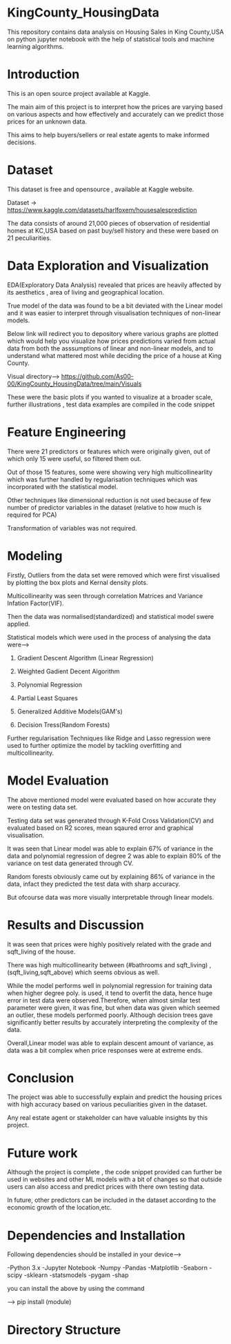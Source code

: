 # KingCounty_HousingData 
This repository contains data analysis on Housing Sales in King County,USA on python jupyter notebook with the help of statistical tools and machine learning algorithms.
# Introduction
This is an open source project available at Kaggle.

The main aim of this project is to interpret how the prices are varying based on various aspects and how effectively and accurately can we predict those prices for an unknown data.

This aims to help buyers/sellers or real estate agents to make informed decisions. 

# Dataset
This dataset is free and opensource , available at Kaggle website.

Dataset -> https://www.kaggle.com/datasets/harlfoxem/housesalesprediction

The data consists of around 21,000 pieces of observation of residential homes at KC,USA based on past buy/sell history and these were based on 21 peculiarities.

# Data Exploration and Visualization
EDA(Exploratory Data Analysis) revealed that prices are heavily affected by its aesthetics , area of living and geographical location.

True model of the data was found to be a bit deviated with the Linear model and it was easier to interpret through visualisation techniques of non-linear models.

Below link will redirect you to depository where various graphs are plotted which would help you visualize how prices predictions varied from actual data from both the asssumptions of linear and non-linear models, and to understand what mattered most while deciding the price of a house at King County.

Visual directory--> https://github.com/As00-00/KingCounty_HousingData/tree/main/Visuals

These were the basic plots if you wanted to visualize at a broader scale, further illustrations , test data examples are compiled in the code snippet

# Feature Engineering
There were 21 predictors or features which were originally given, out of which only 15 were useful, so filtered them out.

Out of those 15 features, some were showing very high multicollinearlity which was further handled by regularisation techniques which was incorporated with the statistical model.

Other techniques like dimensional reduction is not used because of few number of predictor variables in the dataset (relative to how much is required for PCA)

Transformation of variables was not required.

# Modeling
Firstly, Outliers from the data set were removed which were first visualised by plotting the box plots and Kernal density plots.

Multicollinearity was seen through correlation Matrices and Variance Infation Factor(VIF).

Then the data was normalised(standardized) and statistical model swere applied.

Statistical models which were used in the process of analysing the data were-->

1) Gradient Descent Algorithm (Linear Regression)

2) Weighted Gadient Decent Algorithm

3) Polynomial Regression

4) Partial Least Squares

5) Generalized Additive Models(GAM's)

6) Decision Tress(Random Forests)

Further regularisation Techniques like Ridge and Lasso regression were used to further optimize the model by tackling overfitting and multicollinearity.

# Model Evaluation
The above mentioned model were evaluated based on how accurate they were on testing data set.

Testing data set was generated through K-Fold Cross Validation(CV) and evaluated based on R2 scores, mean sqaured error and graphical visualisation.

It was seen that Linear model was able to explain 67% of variance in the data and polynomial regression of degree 2 was able to explain 80% of the variance on test data generated through CV.

Random forests obviously came out by explaining 86% of variance in the data, infact they predicted the test data with sharp accuracy.

But ofcourse data was more visually interpretable through linear models.

# Results and Discussion

It was seen that prices were highly positively related with the grade and sqft_living of the house.

There was high multicollinearity between (#bathrooms and sqft_living) , (sqft_living,sqft_above) which seems obvious as well.

While the model performs well in polynomial regression for training data when higher degree poly. is used, it tend to overfit the data, hence huge error in test data were observed.Therefore, when almost similar test parameter were given, it was fine, but when data was given which seemed an outlier, these models performed poorly. Although decision trees gave significantly better results by accurately interpreting the complexity of the data.


Overall,Linear model was able to explain descent amount of variance, as data was a bit complex when price responses were at extreme ends.

# Conclusion

The project was able to successfully explain and predict the housing prices with high accuracy based on various peculiarities given in the dataset.

Any real estate agent or stakeholder can have valuable insights by this project.

# Future work
Although the project is complete , the code snippet provided can further be used in websites and other ML models with a bit of changes so that outside users can also access and predict prices with there own testing data.

In future, other predictors can be included in the dataset according to the economic growth of the location,etc.

# Dependencies and Installation

Following dependencies should be installed in your device-->

-Python 3.x
-Jupyter Notebook
-Numpy
-Pandas
-Matplotlib
-Seaborn
-scipy
-sklearn
-statsmodels
-pygam
-shap

you can install the above by using the command

--> pip install (module)

# Directory Structure









